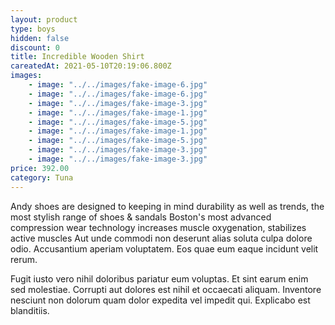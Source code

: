 ```yaml
---
layout: product
type: boys
hidden: false
discount: 0
title: Incredible Wooden Shirt
careatedAt: 2021-05-10T20:19:06.800Z
images:
    - image: "../../images/fake-image-6.jpg"
    - image: "../../images/fake-image-6.jpg"
    - image: "../../images/fake-image-3.jpg"
    - image: "../../images/fake-image-1.jpg"
    - image: "../../images/fake-image-5.jpg"
    - image: "../../images/fake-image-1.jpg"
    - image: "../../images/fake-image-5.jpg"
    - image: "../../images/fake-image-3.jpg"
    - image: "../../images/fake-image-3.jpg"
price: 392.00
category: Tuna
---
```

Andy shoes are designed to keeping in mind durability as well as trends, the most stylish range of shoes & sandals
Boston's most advanced compression wear technology increases muscle oxygenation, stabilizes active muscles
Aut unde commodi non deserunt alias soluta culpa dolore odio. Accusantium aperiam voluptatem. Eos quae eum eaque incidunt velit rerum.
 Fugit iusto vero nihil doloribus pariatur eum voluptas. Et sint earum enim sed molestiae. Corrupti aut dolores est nihil et occaecati aliquam. Inventore nesciunt non dolorum quam dolor expedita vel impedit qui. Explicabo est blanditiis.
